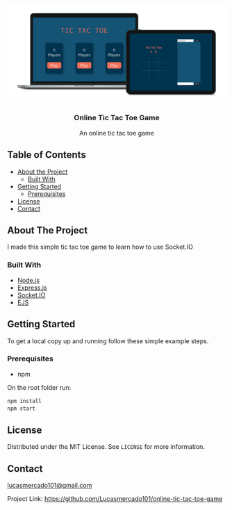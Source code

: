 
[![Tic Tac Toe App](mockup.png)](https://tic-tac-toe-online-2p.herokuapp.com/)<br />

<p align="center">

  <h3 align="center">Online Tic Tac Toe Game</h3>

  <p align="center">
    An online tic tac toe game
  </p>
</p>



<!-- TABLE OF CONTENTS -->
## Table of Contents

* [About the Project](#about-the-project)
  * [Built With](#built-with)
* [Getting Started](#getting-started)
  * [Prerequisites](#prerequisites)
* [License](#license)
* [Contact](#contact)


<!-- ABOUT THE PROJECT -->
## About The Project

I made this simple tic tac toe game to learn how to use Socket.IO

### Built With
* [Node.js](https://nodejs.org)
* [Express.js](https://expressjs.com)
* [Socket.IO](https://socket.io)
* [EJS](https://ejs.co)

## Getting Started

To get a local copy up and running follow these simple example steps.

### Prerequisites

* npm

On the root folder run:
```sh
npm install
npm start
```

## License

Distributed under the MIT License. See `LICENSE` for more information.

## Contact
lucasmercado101@gmail.com

Project Link: https://github.com/Lucasmercado101/online-tic-tac-toe-game
